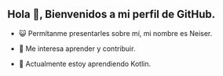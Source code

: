 ## Hola 👋, Bienvenidos a mi perfil de GitHub.

- 😺 Permítanme presentarles sobre mí, mi nombre es Neiser.
* 👀 Me interesa aprender y contribuir.
+ 🌱 Actualmente estoy aprendiendo Kotlin.
